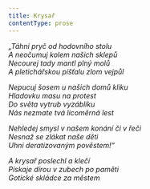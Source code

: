 ```yaml
---
title: Krysař
contentType: prose
---
```


<section>

_„Táhni pryč od hodovního stolu  
A neočumuj kolem našich sklepů  
Necourej tady mantl plný molů  
A pletichářskou píšťalu zlom vejpůl_

</section>

<section>

_Nepucuj šosem u našich domů kliku  
Hladovku masu na protest  
Do světa vytrub vyzáblíku  
Nás nezmate tvá licoměrná lest_

</section>

<section>

_Nehledej smysl v našem konání či v řeči  
Nesnaž se zlákat naše děti  
Uhni deratizovaným pověstem!“_

</section>

<section>

_A krysař poslechl a klečí  
Pískaje dírou v zubech po paměti  
Gotické skládce za městem_

</section>
